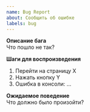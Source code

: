 ```yaml
---
name: Bug Report
about: Сообщить об ошибке
labels: bug
---
```


**Описание бага**  
Что пошло не так?

**Шаги для воспроизведения**  
1. Перейти на страницу X  
2. Нажать кнопку Y  
3. Ошибка в консоли: ...

**Ожидаемое поведение**  
Что должно было произойти?